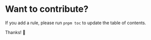 # Want to contribute?

If you add a rule, please run `pnpm toc` to update the table of contents.

Thanks! 🙏